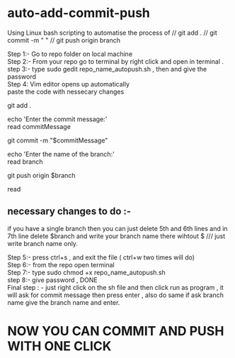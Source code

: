 # auto-add-commit-push
Using Linux bash scripting to automatise the process of // git add .  // git commit -m " " // git push origin branch

Step 1:- Go to repo folder on local machine  \
Step 2:- From your repo go to terminal by right click and open in terminal . \
step 3:- type      sudo gedit repo_name_autopush.sh        , then and give the password \
Step 4: Vim editor opens up automatically \
paste the code with nessecary changes 


git add .

echo 'Enter the commit message:' \
read commitMessage

git commit -m "$commitMessage" 

echo 'Enter the name of the branch:' \
read branch

git push origin $branch

read



## necessary changes to do :- 
if you have a single branch then you can just delete 5th and 6th lines and in 7th line delete $branch and write your branch name there wihtout $ /// just write branch name only. 

Step 5:- press ctrl+s , and exit the file ( ctrl+w two times will do)  \
Step 6:- from the repo open terminal  \
Step 7:- type  sudo chmod +x repo_name_autopush.sh            
step 8:- give password , DONE \
Final step : - just right click on the sh file and then click run as program , it will ask for commit message then press enter , also do same if ask branch name give the branch name and enter. 


# NOW YOU CAN COMMIT AND PUSH WITH ONE CLICK

